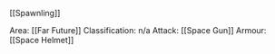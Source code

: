 [[Spawnling]]

Area: [[Far Future]]
Classification: n/a
Attack: [[Space Gun]]
Armour: [[Space Helmet]]